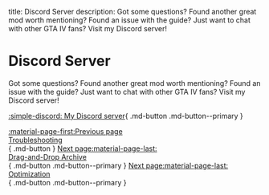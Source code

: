 title: Discord Server
description: Got some questions? Found another great mod worth mentioning? Found an issue with the guide? Just want to chat with other GTA IV fans? Visit my Discord server!

# Discord Server
Got some questions? Found another great mod worth mentioning? Found an issue with the guide? Just want to chat with other GTA IV fans? Visit my Discord server!

[:simple-discord: My Discord server](https://discord.gg/zwmsQqExbQ){ .md-button .md-button--primary }

[:material-page-first:Previous page <br>Troubleshooting</br>](troubleshooting.md){ .md-button } [Next page:material-page-last: <br>Drag-and-Drop Archive</br>](drag-and-drop-archive.md){ .md-button .md-button--primary } [Next page:material-page-last: <br>Optimization</br>](optimization.md){ .md-button .md-button--primary }